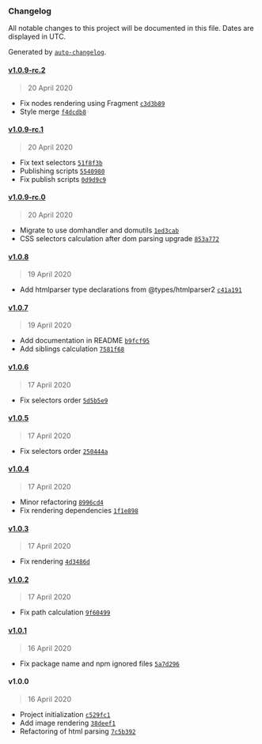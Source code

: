 ### Changelog

All notable changes to this project will be documented in this file. Dates are displayed in UTC.

Generated by [`auto-changelog`](https://github.com/CookPete/auto-changelog).

#### [v1.0.9-rc.2](https://github.com/busfor/react-native-html-to-native/compare/v1.0.9-rc.1...v1.0.9-rc.2)

> 20 April 2020

- Fix nodes rendering using Fragment [`c3d3b89`](https://github.com/busfor/react-native-html-to-native/commit/c3d3b89014bb53b7d7808586922270845385401e)
- Style merge [`f4dcdb8`](https://github.com/busfor/react-native-html-to-native/commit/f4dcdb8703052fac5f03f986e481fb62fde4e0fd)

#### [v1.0.9-rc.1](https://github.com/busfor/react-native-html-to-native/compare/v1.0.9-rc.0...v1.0.9-rc.1)

> 20 April 2020

- Fix text selectors [`51f8f3b`](https://github.com/busfor/react-native-html-to-native/commit/51f8f3b0f352f970d2b00255dd5c043d466af32f)
- Publishing scripts [`5540980`](https://github.com/busfor/react-native-html-to-native/commit/554098051947281df3426703ba2395fe5dda63f5)
- Fix publish scripts [`0d9d9c9`](https://github.com/busfor/react-native-html-to-native/commit/0d9d9c9beac1a41f0ee813bc8737e08f895cd8f9)

#### [v1.0.9-rc.0](https://github.com/busfor/react-native-html-to-native/compare/v1.0.8...v1.0.9-rc.0)

> 20 April 2020

- Migrate to use domhandler and domutils [`1ed3cab`](https://github.com/busfor/react-native-html-to-native/commit/1ed3cab8288efaa9d251180a9efee8b58550136e)
- CSS selectors calculation after dom parsing upgrade [`853a772`](https://github.com/busfor/react-native-html-to-native/commit/853a772331e7552fdf332e4e6f4ad3558dbd9fc0)

#### [v1.0.8](https://github.com/busfor/react-native-html-to-native/compare/v1.0.7...v1.0.8)

> 19 April 2020

- Add htmlparser type declarations from @types/htmlparser2 [`c41a191`](https://github.com/busfor/react-native-html-to-native/commit/c41a1916141ced96a94291535b8a199122e677a4)

#### [v1.0.7](https://github.com/busfor/react-native-html-to-native/compare/v1.0.6...v1.0.7)

> 19 April 2020

- Add documentation in README [`b9fcf95`](https://github.com/busfor/react-native-html-to-native/commit/b9fcf9598fa762fe642a3fba28e67a18921cab30)
- Add siblings calculation [`7581f68`](https://github.com/busfor/react-native-html-to-native/commit/7581f68f4cc63e0ef2635582c74c2032ad004f90)

#### [v1.0.6](https://github.com/busfor/react-native-html-to-native/compare/v1.0.5...v1.0.6)

> 17 April 2020

- Fix selectors order [`5d5b5e9`](https://github.com/busfor/react-native-html-to-native/commit/5d5b5e91b364b836c7c7ff9a24374ac27824bff4)

#### [v1.0.5](https://github.com/busfor/react-native-html-to-native/compare/v1.0.4...v1.0.5)

> 17 April 2020

- Fix selectors order [`250444a`](https://github.com/busfor/react-native-html-to-native/commit/250444a3559218a5702b8688f1f13dbba187f88a)

#### [v1.0.4](https://github.com/busfor/react-native-html-to-native/compare/v1.0.3...v1.0.4)

> 17 April 2020

- Minor refactoring [`8996cd4`](https://github.com/busfor/react-native-html-to-native/commit/8996cd4ac98e463a99ef38ebb907fac73fd7ed18)
- Fix rendering dependencies [`1f1e898`](https://github.com/busfor/react-native-html-to-native/commit/1f1e898007c30dbb60e288085b2abef5ed09be2f)

#### [v1.0.3](https://github.com/busfor/react-native-html-to-native/compare/v1.0.2...v1.0.3)

> 17 April 2020

- Fix rendering [`4d3486d`](https://github.com/busfor/react-native-html-to-native/commit/4d3486deaf5bea40c2189520f0e8aa51d9d7be4a)

#### [v1.0.2](https://github.com/busfor/react-native-html-to-native/compare/v1.0.1...v1.0.2)

> 17 April 2020

- Fix path calculation [`9f60499`](https://github.com/busfor/react-native-html-to-native/commit/9f604990fdae212a43da80b78ab512d911080ae8)

#### [v1.0.1](https://github.com/busfor/react-native-html-to-native/compare/v1.0.0...v1.0.1)

> 16 April 2020

- Fix package name and npm ignored files [`5a7d296`](https://github.com/busfor/react-native-html-to-native/commit/5a7d29639fa8ca570ce8abb0e86f22f6fd5c9207)

#### v1.0.0

> 16 April 2020

- Project initialization [`c529fc1`](https://github.com/busfor/react-native-html-to-native/commit/c529fc14c1f2e319cd454a5b97f624f007b29964)
- Add image rendering [`38deef1`](https://github.com/busfor/react-native-html-to-native/commit/38deef1a7590385b9bba2d0877372af1d1eb984a)
- Refactoring of html parsing [`7c5b392`](https://github.com/busfor/react-native-html-to-native/commit/7c5b392375759f677ebe1c126b7d44386af23f88)
